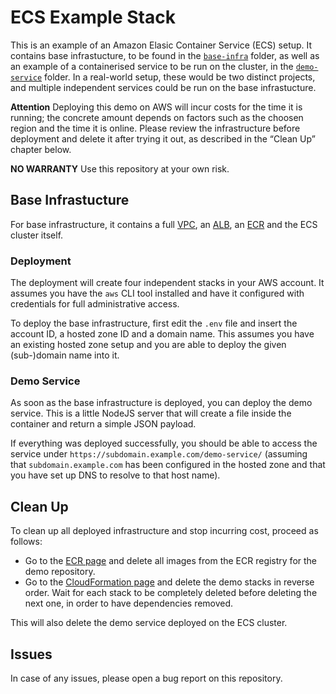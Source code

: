 # ECS Example Stack

This is an example of an Amazon Elasic Container Service (ECS) setup. It contains base infrastucture, to be found in the [`base-infra`](/base-infra) folder, as well as an example of a containerised service to be run on the cluster, in the [`demo-service`](/demo-service) folder. In a real-world setup, these would be two distinct projects, and multiple independent services could be run on the base infrastucture.

**Attention** Deploying this demo on AWS will incur costs for the time it is running; the concrete amount depends on factors such as the choosen region and the time it is online. Please review the infrastructure before deployment and delete it after trying it out, as described in the “Clean Up” chapter below.

**NO WARRANTY** Use this repository at your own risk.

## Base Infrastucture

 For base infrastructure, it contains a full [VPC](https://aws.amazon.com/vpc/), an [ALB](https://docs.aws.amazon.com/elasticloadbalancing/latest/application/introduction.html), an [ECR](https://aws.amazon.com/ecr/) and the ECS cluster itself.

### Deployment

The deployment will create four independent stacks in your AWS account. It assumes you have the `aws` CLI tool installed and have it configured with credentials for full administrative access.

To deploy the base infrastructure, first edit the `.env` file and insert the account ID, a hosted zone ID and a domain name. This assumes you have an existing hosted zone setup and you are able to deploy the given (sub-)domain name into it.

### Demo Service

As soon as the base infrastructure is deployed, you can deploy the demo service. This is a little NodeJS server that will create a file inside the container and return a simple JSON payload.

If everything was deployed successfully, you should be able to access the service under `https://subdomain.example.com/demo-service/` (assuming that `subdomain.example.com` has been configured in the hosted zone and that you have set up DNS to resolve to that host name).

## Clean Up

To clean up all deployed infrastructure and stop incurring cost, proceed as follows:

- Go to the [ECR page](https://console.aws.amazon.com/ecr/repositories) and delete all images from the ECR registry for the demo repository.
- Go to the [CloudFormation page](https://console.aws.amazon.com/cloudformation/home) and delete the demo stacks in reverse order. Wait for each stack to be completely deleted before deleting the next one, in order to have dependencies removed.

This will also delete the demo service deployed on the ECS cluster.

## Issues

In case of any issues, please open a bug report on this repository.